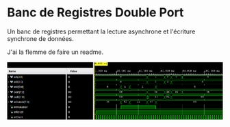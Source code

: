 # Banc de Registres Double Port

Un banc de registres permettant la lecture asynchrone et l'écriture synchrone de données.

J'ai la flemme de faire un readme.

![SIMU](assets/waveform.png)
